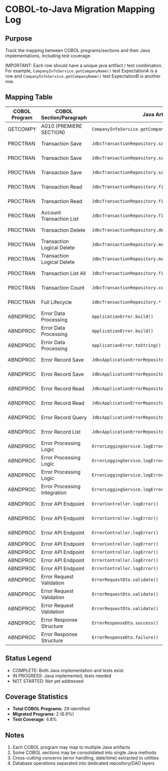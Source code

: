 # COBOL-to-Java Migration Mapping Log

## Purpose
Track the mapping between COBOL programs/sections and their Java implementations, including test coverage.

IMPORTANT:
Each row should have a unique java artifact / test combination.
For example, `CompanyInfoService.getCompanyName()` test ExpectationA is a row and `CompanyInfoService.getCompanyName()` test ExpectationB is another row.

## Mapping Table

| COBOL Program | COBOL Section/Paragraph | Java Artifact | Java Test Methods | Migration Status | COBOL File Path | Java File Location | Java Test Path |
|---------------|-------------------------|---------------|-------------------|------------------|-----------------|--------------------|-----------------|
| GETCOMPY | A010 (PREMIERE SECTION) | `CompanyInfoService.getCompanyName()` | `shouldReturnCorrectCompanyName()` | COMPLETE | `src/base/cobol_src/GETCOMPY.cbl` | `java-migration/src/main/java/com/cbsa/migration/service/CompanyInfoService.java` | `java-migration/src/test/java/com/cbsa/migration/service/CompanyInfoServiceTest.java` |
| PROCTRAN | Transaction Save | `JdbcTransactionRepository.save()` | `testSave_NewTransaction_InsertsRecord()` | IN PROGRESS | `src/base/cobol_src/PROCTRAN.cbl` | `java-migration/src/main/java/com/cbsa/migration/repository/jdbc/JdbcTransactionRepository.java` | `java-migration/src/test/java/com/cbsa/migration/repository/jdbc/JdbcTransactionRepositoryTest.java` |
| PROCTRAN | Transaction Save | `JdbcTransactionRepository.save()` | `testSave_ExistingTransaction_UpdatesRecord()` | IN PROGRESS | `src/base/cobol_src/PROCTRAN.cbl` | `java-migration/src/main/java/com/cbsa/migration/repository/jdbc/JdbcTransactionRepository.java` | `java-migration/src/test/java/com/cbsa/migration/repository/jdbc/JdbcTransactionRepositoryTest.java` |
| PROCTRAN | Transaction Save | `JdbcTransactionRepository.save()` | `testSave_WithValidData_ReturnsTransaction()` | IN PROGRESS | `src/base/cobol_src/PROCTRAN.cbl` | `java-migration/src/main/java/com/cbsa/migration/repository/jdbc/JdbcTransactionRepository.java` | `java-migration/src/test/java/com/cbsa/migration/repository/jdbc/JdbcTransactionRepositoryTest.java` |
| PROCTRAN | Transaction Read | `JdbcTransactionRepository.findById()` | `testFindById_WithValidCompositeId_ReturnsTransaction()` | IN PROGRESS | `src/base/cobol_src/PROCTRAN.cbl` | `java-migration/src/main/java/com/cbsa/migration/repository/jdbc/JdbcTransactionRepository.java` | `java-migration/src/test/java/com/cbsa/migration/repository/jdbc/JdbcTransactionRepositoryTest.java` |
| PROCTRAN | Transaction Read | `JdbcTransactionRepository.findById()` | `testFindById_WithInvalidCompositeId_ReturnsEmpty()` | IN PROGRESS | `src/base/cobol_src/PROCTRAN.cbl` | `java-migration/src/main/java/com/cbsa/migration/repository/jdbc/JdbcTransactionRepository.java` | `java-migration/src/test/java/com/cbsa/migration/repository/jdbc/JdbcTransactionRepositoryTest.java` |
| PROCTRAN | Account Transaction List | `JdbcTransactionRepository.findByAccount()` | `testFindByAccount_WithTransactions_ReturnsOrderedList()` | IN PROGRESS | `src/base/cobol_src/PROCTRAN.cbl` | `java-migration/src/main/java/com/cbsa/migration/repository/jdbc/JdbcTransactionRepository.java` | `java-migration/src/test/java/com/cbsa/migration/repository/jdbc/JdbcTransactionRepositoryTest.java` |
| PROCTRAN | Transaction Delete | `JdbcTransactionRepository.deleteById()` | `testDeleteById_WithValidId_ReturnsTrue()` | IN PROGRESS | `src/base/cobol_src/PROCTRAN.cbl` | `java-migration/src/main/java/com/cbsa/migration/repository/jdbc/JdbcTransactionRepository.java` | `java-migration/src/test/java/com/cbsa/migration/repository/jdbc/JdbcTransactionRepositoryTest.java` |
| PROCTRAN | Transaction Logical Delete | `JdbcTransactionRepository.markAsDeleted()` | `testMarkAsDeleted_WithValidId_SetsLogicalFlag()` | IN PROGRESS | `src/base/cobol_src/PROCTRAN.cbl` | `java-migration/src/main/java/com/cbsa/migration/repository/jdbc/JdbcTransactionRepository.java` | `java-migration/src/test/java/com/cbsa/migration/repository/jdbc/JdbcTransactionRepositoryTest.java` |
| PROCTRAN | Transaction Logical Delete | `JdbcTransactionRepository.markAsDeleted()` | `testMarkAsDeleted_PreservesTransactionData()` | IN PROGRESS | `src/base/cobol_src/PROCTRAN.cbl` | `java-migration/src/main/java/com/cbsa/migration/repository/jdbc/JdbcTransactionRepository.java` | `java-migration/src/test/java/com/cbsa/migration/repository/jdbc/JdbcTransactionRepositoryTest.java` |
| PROCTRAN | Transaction List All | `JdbcTransactionRepository.findAll()` | `testFindAll_ReturnsAllTransactions()` | IN PROGRESS | `src/base/cobol_src/PROCTRAN.cbl` | `java-migration/src/main/java/com/cbsa/migration/repository/jdbc/JdbcTransactionRepository.java` | `java-migration/src/test/java/com/cbsa/migration/repository/jdbc/JdbcTransactionRepositoryTest.java` |
| PROCTRAN | Transaction Count | `JdbcTransactionRepository.count()` | `testCount_ReturnsCorrectCount()` | IN PROGRESS | `src/base/cobol_src/PROCTRAN.cbl` | `java-migration/src/main/java/com/cbsa/migration/repository/jdbc/JdbcTransactionRepository.java` | `java-migration/src/test/java/com/cbsa/migration/repository/jdbc/JdbcTransactionRepositoryTest.java` |
| PROCTRAN | Full Lifecycle | `JdbcTransactionRepository.*` | `testCompleteTransactionLifecycle_CreateUpdateDelete()` | IN PROGRESS | `src/base/cobol_src/PROCTRAN.cbl` | `java-migration/src/main/java/com/cbsa/migration/repository/jdbc/JdbcTransactionRepository.java` | `java-migration/src/test/java/com/cbsa/migration/repository/jdbc/JdbcTransactionRepositoryTest.java` |
| ABNDPROC | Error Data Processing | `ApplicationError.build()` | `testBuilder_withMinimalFields_createsValidObject` | IN PROGRESS | `src/base/cobol_src/ABNDPROC.cbl` | `java-migration/src/main/java/com/cbsa/migration/model/ApplicationError.java` | `java-migration/src/test/java/com/cbsa/migration/model/ApplicationErrorTest.java` |
| ABNDPROC | Error Data Processing | `ApplicationError.build()` | `testBuilder_withAllFields_setsAllProperties` | IN PROGRESS | `src/base/cobol_src/ABNDPROC.cbl` | `java-migration/src/main/java/com/cbsa/migration/model/ApplicationError.java` | `java-migration/src/test/java/com/cbsa/migration/model/ApplicationErrorTest.java` |
| ABNDPROC | Error Data Processing | `ApplicationError.toString()` | `testToString_containsEssentialFields` | IN PROGRESS | `src/base/cobol_src/ABNDPROC.cbl` | `java-migration/src/main/java/com/cbsa/migration/model/ApplicationError.java` | `java-migration/src/test/java/com/cbsa/migration/model/ApplicationErrorTest.java` |
| ABNDPROC | Error Record Save | `JdbcApplicationErrorRepository.save()` | `testSave_newError_insertsAndReturnsGeneratedId` | IN PROGRESS | `src/base/cobol_src/ABNDPROC.cbl` | `java-migration/src/main/java/com/cbsa/migration/repository/JdbcApplicationErrorRepository.java` | `java-migration/src/test/java/com/cbsa/migration/repository/jdbc/JdbcApplicationErrorRepositoryTest.java` |
| ABNDPROC | Error Record Save | `JdbcApplicationErrorRepository.save()` | `testSave_existingError_updatesRecord` | IN PROGRESS | `src/base/cobol_src/ABNDPROC.cbl` | `java-migration/src/main/java/com/cbsa/migration/repository/JdbcApplicationErrorRepository.java` | `java-migration/src/test/java/com/cbsa/migration/repository/jdbc/JdbcApplicationErrorRepositoryTest.java` |
| ABNDPROC | Error Record Read | `JdbcApplicationErrorRepository.findById()` | `testFindById_existingRecord_returnsApplicationError` | IN PROGRESS | `src/base/cobol_src/ABNDPROC.cbl` | `java-migration/src/main/java/com/cbsa/migration/repository/JdbcApplicationErrorRepository.java` | `java-migration/src/test/java/com/cbsa/migration/repository/jdbc/JdbcApplicationErrorRepositoryTest.java` |
| ABNDPROC | Error Record Read | `JdbcApplicationErrorRepository.findById()` | `testFindById_nonExistentRecord_returnsEmpty` | IN PROGRESS | `src/base/cobol_src/ABNDPROC.cbl` | `java-migration/src/main/java/com/cbsa/migration/repository/JdbcApplicationErrorRepository.java` | `java-migration/src/test/java/com/cbsa/migration/repository/jdbc/JdbcApplicationErrorRepositoryTest.java` |
| ABNDPROC | Error Record Query | `JdbcApplicationErrorRepository.findByApplicationId()` | `testFindByApplicationId_returnsMatchingErrors` | IN PROGRESS | `src/base/cobol_src/ABNDPROC.cbl` | `java-migration/src/main/java/com/cbsa/migration/repository/JdbcApplicationErrorRepository.java` | `java-migration/src/test/java/com/cbsa/migration/repository/jdbc/JdbcApplicationErrorRepositoryTest.java` |
| ABNDPROC | Error Record List | `JdbcApplicationErrorRepository.findAll()` | `testFindAll_withMultipleRecords_returnsAllRecords` | IN PROGRESS | `src/base/cobol_src/ABNDPROC.cbl` | `java-migration/src/main/java/com/cbsa/migration/repository/JdbcApplicationErrorRepository.java` | `java-migration/src/test/java/com/cbsa/migration/repository/jdbc/JdbcApplicationErrorRepositoryTest.java` |
| ABNDPROC | Error Processing Logic | `ErrorLoggingService.logError()` | `testLogError_validRequest_callsRepositorySave` | IN PROGRESS | `src/base/cobol_src/ABNDPROC.cbl` | `java-migration/src/main/java/com/cbsa/migration/service/ErrorLoggingService.java` | `java-migration/src/test/java/com/cbsa/migration/service/ErrorLoggingServiceTest.java` |
| ABNDPROC | Error Processing Logic | `ErrorLoggingService.logError()` | `testLogError_nullRequest_throwsIllegalArgumentException` | IN PROGRESS | `src/base/cobol_src/ABNDPROC.cbl` | `java-migration/src/main/java/com/cbsa/migration/service/ErrorLoggingService.java` | `java-migration/src/test/java/com/cbsa/migration/service/ErrorLoggingServiceTest.java` |
| ABNDPROC | Error Processing Logic | `ErrorLoggingService.logError()` | `testLogError_emptyApplicationId_throwsValidationException` | IN PROGRESS | `src/base/cobol_src/ABNDPROC.cbl` | `java-migration/src/main/java/com/cbsa/migration/service/ErrorLoggingService.java` | `java-migration/src/test/java/com/cbsa/migration/service/ErrorLoggingServiceTest.java` |
| ABNDPROC | Error Processing Integration | `ErrorLoggingService.logError()` | `testLogError_endToEnd_persistsAndRetrievesCorrectly` | IN PROGRESS | `src/base/cobol_src/ABNDPROC.cbl` | `java-migration/src/main/java/com/cbsa/migration/service/ErrorLoggingService.java` | `java-migration/src/test/java/com/cbsa/migration/service/ErrorLoggingServiceTest.java` |
| ABNDPROC | Error API Endpoint | `ErrorController.logError()` | `testLogError_validRequest_returnsCreated` | IN PROGRESS | `src/base/cobol_src/ABNDPROC.cbl` | `java-migration/src/main/java/com/cbsa/migration/controller/ErrorController.java` | `java-migration/src/test/java/com/cbsa/migration/controller/ErrorControllerTest.java` |
| ABNDPROC | Error API Endpoint | `ErrorController.logError()` | `testLogError_invalidRequest_returnsBadRequest` | IN PROGRESS | `src/base/cobol_src/ABNDPROC.cbl` | `java-migration/src/main/java/com/cbsa/migration/controller/ErrorController.java` | `java-migration/src/test/java/com/cbsa/migration/controller/ErrorControllerTest.java` |
| ABNDPROC | Error API Endpoint | `ErrorController.logError()` | `testLogError_serviceException_returnsInternalServerError` | IN PROGRESS | `src/base/cobol_src/ABNDPROC.cbl` | `java-migration/src/main/java/com/cbsa/migration/controller/ErrorController.java` | `java-migration/src/test/java/com/cbsa/migration/controller/ErrorControllerTest.java` |
| ABNDPROC | Error API Endpoint | `ErrorController.logError()` | `testLogError_missingApplicationId_returnsBadRequest` | NEEDS_FIX | `src/base/cobol_src/ABNDPROC.cbl` | `java-migration/src/main/java/com/cbsa/migration/controller/ErrorController.java` | `java-migration/src/test/java/com/cbsa/migration/controller/ErrorControllerTest.java` |
| ABNDPROC | Error API Endpoint | `ErrorController.logError()` | `testLogError_missingErrorCode_returnsBadRequest` | NEEDS_FIX | `src/base/cobol_src/ABNDPROC.cbl` | `java-migration/src/main/java/com/cbsa/migration/controller/ErrorController.java` | `java-migration/src/test/java/com/cbsa/migration/controller/ErrorControllerTest.java` |
| ABNDPROC | Error API Endpoint | `ErrorController.logError()` | `testLogError_invalidJson_returnsBadRequest` | NEEDS_FIX | `src/base/cobol_src/ABNDPROC.cbl` | `java-migration/src/main/java/com/cbsa/migration/controller/ErrorController.java` | `java-migration/src/test/java/com/cbsa/migration/controller/ErrorControllerTest.java` |
| ABNDPROC | Error API Endpoint | `ErrorController.logError()` | `testLogError_emptyBody_returnsBadRequest` | NEEDS_FIX | `src/base/cobol_src/ABNDPROC.cbl` | `java-migration/src/main/java/com/cbsa/migration/controller/ErrorController.java` | `java-migration/src/test/java/com/cbsa/migration/controller/ErrorControllerTest.java` |
| ABNDPROC | Error Request Validation | `ErrorRequestDto.validate()` | `testValidation_missingApplicationId_fails` | MISSING | `src/base/cobol_src/ABNDPROC.cbl` | `java-migration/src/main/java/com/cbsa/migration/dto/ErrorRequestDto.java` | `java-migration/src/test/java/com/cbsa/migration/dto/ErrorRequestDtoTest.java` |
| ABNDPROC | Error Request Validation | `ErrorRequestDto.validate()` | `testValidation_missingErrorCode_fails` | MISSING | `src/base/cobol_src/ABNDPROC.cbl` | `java-migration/src/main/java/com/cbsa/migration/dto/ErrorRequestDto.java` | `java-migration/src/test/java/com/cbsa/migration/dto/ErrorRequestDtoTest.java` |
| ABNDPROC | Error Request Validation | `ErrorRequestDto.validate()` | `testValidation_validRequest_passes` | MISSING | `src/base/cobol_src/ABNDPROC.cbl` | `java-migration/src/main/java/com/cbsa/migration/dto/ErrorRequestDto.java` | `java-migration/src/test/java/com/cbsa/migration/dto/ErrorRequestDtoTest.java` |
| ABNDPROC | Error Response Structure | `ErrorResponseDto.success()` | `testSuccess_withValidData_createsSuccessResponse` | MISSING | `src/base/cobol_src/ABNDPROC.cbl` | `java-migration/src/main/java/com/cbsa/migration/dto/ErrorResponseDto.java` | `java-migration/src/test/java/com/cbsa/migration/dto/ErrorResponseDtoTest.java` |
| ABNDPROC | Error Response Structure | `ErrorResponseDto.failure()` | `testFailure_withErrorMessage_createsFailureResponse` | MISSING | `src/base/cobol_src/ABNDPROC.cbl` | `java-migration/src/main/java/com/cbsa/migration/dto/ErrorResponseDto.java` | `java-migration/src/test/java/com/cbsa/migration/dto/ErrorResponseDtoTest.java` |

## Status Legend
- COMPLETE: Both Java implementation and tests exist
- IN PROGRESS: Java implemented, tests needed
- NOT STARTED: Not yet addressed

## Coverage Statistics
- **Total COBOL Programs**: 29 identified
- **Migrated Programs**: 2 (6.9%)
- **Test Coverage**: 4.8%

## Notes
1. Each COBOL program may map to multiple Java artifacts
2. Some COBOL sections may be consolidated into single Java methods
3. Cross-cutting concerns (error handling, date/time) extracted to utilities
4. Database operations separated into dedicated repository/DAO layers
